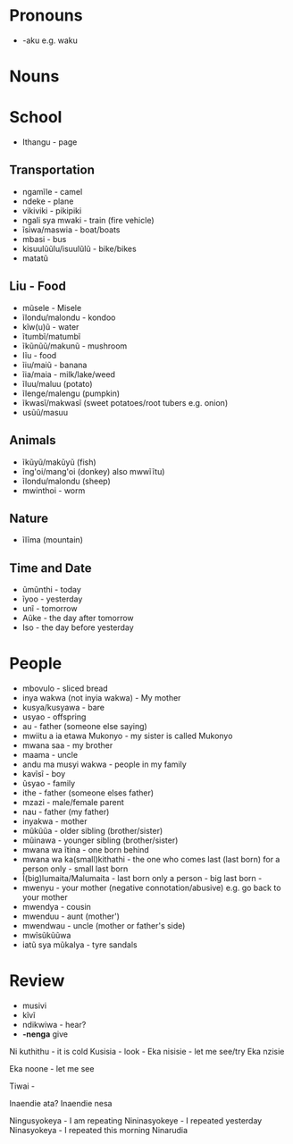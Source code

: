 # Pronouns
- -aku e.g. waku

# Nouns

# School
- Ithangu - page

## Transportation
- ngamĩle - camel
- ndeke - plane
- vikiviki - pikipiki
- ngali sya mwaki - train (fire vehicle)
- ĩsiwa/maswia - boat/boats
- mbasi - bus
- kisuulũũlu/isuulũlũ - bike/bikes
- matatũ

## Liu - Food
- mũsele - Misele
- ĩlondu/malondu - kondoo
- kĩw(u)ũ - water
- ĩtumbĩ/matumbĩ
- ĩkũnũũ/makunũ - mushroom
- lĩu - food
- ĩiu/maiũ - banana
- ĩia/maia - milk/lake/weed
- ĩluu/maluu (potato)
- ĩlenge/malengu (pumpkin)
- ĩkwasĩ/makwasĩ (sweet potatoes/root tubers e.g. onion)
- usũũ/masuu

## Animals
- ĩkũyũ/makũyũ (fish)
- ĩng'oi/mang'oi (donkey) also mwwĩĩtu)
- ĩlondu/malondu (sheep)
- mwinthoi - worm

## Nature
- ĩlĩma (mountain)

## Time and Date
- ũmũnthi - today
- ĩyoo - yesterday
- unĩ - tomorrow
- Aũke - the day after tomorrow
- Iso - the day before yesterday

# People
- mbovulo - sliced bread
- inya wakwa (not inyia wakwa) - My mother
- kusya/kusyawa - bare
- usyao - offspring
- au - father (someone else saying)
- mwiitu a ia etawa Mukonyo - my sister is called Mukonyo
- mwana saa - my brother
- maama - uncle
- andu ma musyi wakwa - people in my family
- kavĩsĩ - boy
- ũsyao - family
- ithe - father (someone elses father)
- mzazi - male/female parent
- nau - father (my father)
- inyakwa - mother
- mũkũũa - older sibling (brother/sister)
- mũinawa - younger sibling (brother/sister)
- mwana wa ĩtina - one born behind
- mwana wa ka(small)kithathi - the one who comes last (last born) for a person only - small last born
- Ĩ(big)lumaita/Malumaita - last born only a person - big last born - 
- mwenyu - your mother (negative connotation/abusive) e.g. go back to your mother
- mwendya - cousin
- mwenduu - aunt (mother')
- mwendwau - uncle (mother or father's side)
- mwĩsũkũũwa 
- iatũ sya mũkalya - tyre sandals

# Review
- musivi
- kĩvĩ
- ndikwiwa - hear?
- **-nenga** give

Ni kuthithu - it is cold
Kusisia - look - Eka nisisie - let me see/try
Eka nzisie

Eka noone - let me see

Tiwai -

Inaendie ata?
Inaendie nesa

Ningusyokeya - I am repeating
Nininasyokeye - I repeated yesterday
Ninasyokeya - I repeated this morning
Ninarudia

